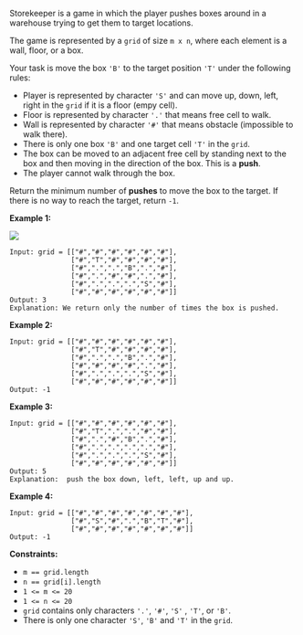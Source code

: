 Storekeeper is a game in which the player pushes boxes around in a warehouse
trying to get them to target locations.

The game is represented by a `grid` of size `m x n`, where each element is a
wall, floor, or a box.

Your task is move the box `'B'` to the target position `'T'` under the
following rules:

  * Player is represented by character `'S'` and can move up, down, left, right in the `grid` if it is a floor (empy cell).
  * Floor is represented by character `'.'` that means free cell to walk.
  * Wall is represented by character `'#'` that means obstacle  (impossible to walk there). 
  * There is only one box `'B'` and one target cell `'T'` in the `grid`.
  * The box can be moved to an adjacent free cell by standing next to the box and then moving in the direction of the box. This is a **push**.
  * The player cannot walk through the box.

Return the minimum number of **pushes** to move the box to the target. If
there is no way to reach the target, return `-1`.



**Example 1:**

**![](https://assets.leetcode.com/uploads/2019/11/06/sample_1_1620.png)**

    
    
    Input: grid = [["#","#","#","#","#","#"],
                   ["#","T","#","#","#","#"],
                   ["#",".",".","B",".","#"],
                   ["#",".","#","#",".","#"],
                   ["#",".",".",".","S","#"],
                   ["#","#","#","#","#","#"]]
    Output: 3
    Explanation: We return only the number of times the box is pushed.

**Example 2:**

    
    
    Input: grid = [["#","#","#","#","#","#"],
                   ["#","T","#","#","#","#"],
                   ["#",".",".","B",".","#"],
                   ["#","#","#","#",".","#"],
                   ["#",".",".",".","S","#"],
                   ["#","#","#","#","#","#"]]
    Output: -1
    

**Example 3:**

    
    
    Input: grid = [["#","#","#","#","#","#"],
                   ["#","T",".",".","#","#"],
                   ["#",".","#","B",".","#"],
                   ["#",".",".",".",".","#"],
                   ["#",".",".",".","S","#"],
                   ["#","#","#","#","#","#"]]
    Output: 5
    Explanation:  push the box down, left, left, up and up.
    

**Example 4:**

    
    
    Input: grid = [["#","#","#","#","#","#","#"],
                   ["#","S","#",".","B","T","#"],
                   ["#","#","#","#","#","#","#"]]
    Output: -1
    



**Constraints:**

  * `m == grid.length`
  * `n == grid[i].length`
  * `1 <= m <= 20`
  * `1 <= n <= 20`
  * `grid` contains only characters `'.'`, `'#'`,  `'S'` , `'T'`, or `'B'`.
  * There is only one character `'S'`, `'B'` and `'T'` in the `grid`.

